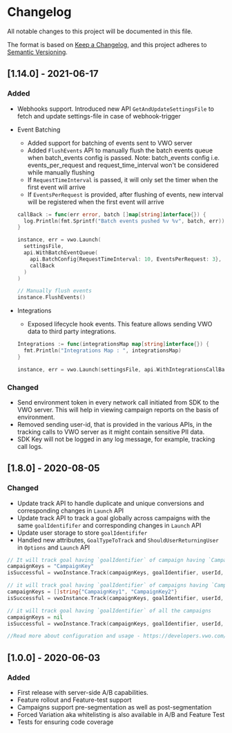 # Changelog
All notable changes to this project will be documented in this file.

The format is based on [Keep a Changelog](https://keepachangelog.com/en/1.0.0/),
and this project adheres to [Semantic Versioning](https://semver.org/spec/v2.0.0.html).

## [1.14.0] - 2021-06-17

### Added

- Webhooks support. Introduced new API `GetAndUpdateSettingsFile` to fetch and update settings-file in case of webhook-trigger
- Event Batching
  - Added support for batching of events sent to VWO server
  - Added `FlushEvents` API to manually flush the batch events queue when batch_events config is passed. Note: batch_events config i.e. events_per_request and request_time_interval won't be considered while manually flushing
  - If `RequestTimeInterval` is passed, it will only set the timer when the first event will arrive
  - If `EventsPerRequest` is provided, after flushing of events, new interval will be registered when the first event will arrive

  ```go
  callBack := func(err error, batch []map[string]interface{}) {
    log.Println(fmt.Sprintf("Batch events pushed %v %v", batch, err))
  }

  instance, err = vwo.Launch(
    settingsFile,
    api.WithBatchEventQueue(
      api.BatchConfig{RequestTimeInterval: 10, EventsPerRequest: 3},
      callBack
    )
  )

  // Manually flush events
  instance.FlushEvents()
  ```

- Integrations
  - Exposed lifecycle hook events. This feature allows sending VWO data to third party integrations.

  ```go
  Integrations := func(integrationsMap map[string]interface{}) {
    fmt.Println("Integrations Map : ", integrationsMap)
  }

  instance, err = vwo.Launch(settingsFile, api.WithIntegrationsCallBack(Integrations))
  ```

### Changed

- Send environment token in every network call initiated from SDK to the VWO server. This will help in viewing campaign reports on the basis of environment.
- Removed sending user-id, that is provided in the various APIs, in the tracking calls to VWO server as it might contain sensitive PII data.
- SDK Key will not be logged in any log message, for example, tracking call logs.

## [1.8.0] - 2020-08-05

### Changed
- Update track API to handle duplicate and unique conversions and corresponding changes in `Launch` API
- Update track API to track a goal globally across campaigns with the same `goalIdentififer` and corresponding changes in `Launch` API
- Update user storage to store `goalIdentififer`
- Handled new attributes, `GoalTypeToTrack` and `ShouldUserReturningUser` in `Options` and `Launch` API

```go
// It will track goal having `goalIdentifier` of campaign having `CampaignKey` for the user having `userId` as id.
campaignKeys = "CampaignKey"
isSuccessful = vwoInstance.Track(campaignKeys, goalIdentifier, userId, options);

// it will track goal having `goalIdentifier` of campaigns having `CampaignKey1` and `CampaignKey2` for the user having `userId` as id.
campaignKeys = []string{"CampaignKey1", "CampaignKey2"}
isSuccessful = vwoInstance.Track(campaignKeys, goalIdentifier, userId, options);

// it will track goal having `goalIdentifier` of all the campaigns
campaignKeys = nil
isSuccessful = vwoInstance.Track(campaignKeys, goalIdentifier, userId, options);

//Read more about configuration and usage - https://developers.vwo.com/reference#server-side-sdk-track
```

## [1.0.0] - 2020-06-03

### Added

- First release with server-side A/B capabilities.
- Feature rollout and Feature-test support
- Campaigns support pre-segmentation as well as post-segmentation
- Forced Variation aka whitelisting is also available in A/B and Feature Test
- Tests for ensuring code coverage
